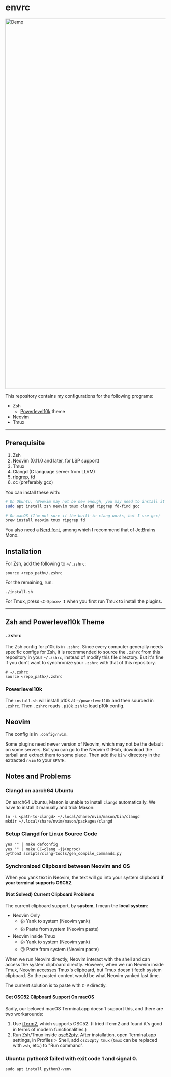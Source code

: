 # envrc

<img width="2032" height="1161" alt="Demo" src="https://github.com/user-attachments/assets/a30c43e6-5208-4c66-97d5-7f415b613de5" />

This repository contains my configurations for the following programs:

- Zsh
  - [Powerlevel10k](https://github.com/romkatv/powerlevel10k) theme
- Neovim
- Tmux

---

## Prerequisite

1. Zsh
2. Neovim (0.11.0 and later, for LSP support)
3. Tmux
4. Clangd (C language server from LLVM)
5. [ripgrep](https://github.com/BurntSushi/ripgrep), [fd](https://github.com/sharkdp/fd)
6. cc (preferably gcc)

You can install these with:

```sh
# On Ubuntu, (Neovim may not be new enough, you may need to install it from tarball manually)
sudo apt install zsh neovim tmux clangd ripgrep fd-find gcc

# On macOS (I'm not sure if the built-in clang works, but I use gcc)
brew install neovim tmux ripgrep fd
```

You also need a [Nerd font](https://www.nerdfonts.com), among which I recommend that of JetBrains Mono.

## Installation

For Zsh, add the following to `~/.zshrc`:

```
source <repo_path>/.zshrc
```

For the remaining, run:

```
./install.sh
```

For Tmux, press `<C-Space> I` when you first run Tmux to install the plugins.

---

## Zsh and Powerlevel10k Theme

### `.zshrc`

The Zsh config for p10k is in `.zshrc`. Since every computer generally needs specific configs for Zsh, it is recommended to source the `.zshrc` from this repository in your `~/.zshrc`, instead of modify this file directory. But it's fine if you don't want to synchronize your `.zshrc` with that of this repository.

```
# ~/.zshrc
source <repo_path>/.zshrc
```

### Powerlevel10k

The `install.sh` will install p10k at `~/powerlevel10k` and then sourced in `.zshrc`. Then `.zshrc` reads `.p10k.zsh` to load p10k config.

## Neovim

The config is in `.config/nvim`.

Some plugins need newer version of Neovim, which may not be the default on some servers. But you can go to the Neovim GitHub, download the tarball and extract them to some place. Then add the `bin/` directory in the extracted `nvim` to your `$PATH`.

## Notes and Problems

### Clangd on aarch64 Ubuntu

On aarch64 Ubuntu, Mason is unable to install `clangd` automatically. We have to install it manually and trick Mason:

```
ln -s <path-to-clangd> ~/.local/share/nvim/mason/bin/clangd
mkdir ~/.local/share/nvim/mason/packages/clangd
```

### Setup Clangd for Linux Source Code

```
yes "" | make defconfig
yes "" | make CC=clang -j$(nproc)
python3 scripts/clang-tools/gen_compile_commands.py
```

### Synchronized Clipboard between Neovim and OS

When you yank text in Neovim, the text will go into your system clipboard **if your terminal supports OSC52**.

#### (Not Solved) Current Clipboard Problems

The current clipboard support, by **system**, I mean the **local system**:

- Neovim Only
  - 👍 Yank to system (Neovim yank)
  - 👍 Paste from system (Neovim paste)
- Neovim inside Tmux
  - 👍 Yank to system (Neovim yank)
  - 😢 Paste from system (Neovim paste)
 
When we run Neovim directly, Neovim interact with the shell and can access the system clipboard directly. However, when we run Neovim inside Tmux, Neovim accesses Tmux's clipboard, but Tmux doesn't fetch system clipboard. So the pasted content would be what Neovim yanked last time.

The current solution is to paste with `C-V` directly.

#### Get OSC52 Clipboard Support On macOS

Sadly, our beloved macOS Terminal.app doesn't support this, and there are two workarounds:
1. Use [iTerm2](https://iterm2.com), which supports OSC52. (I tried iTerm2 and found it's good in terms of modern functionalities.)
2. Run Zsh/Tmux inside [osc52pty](https://github.com/roy2220/osc52pty). After installation, open Terminal.app settings, in Profiles > Shell, add `osc52pty tmux` (`tmux` can be replaced with `zsh`, etc.) to "Run command".

### Ubuntu: python3 failed with exit code 1 and signal 0.

```
sudo apt install python3-venv
```

